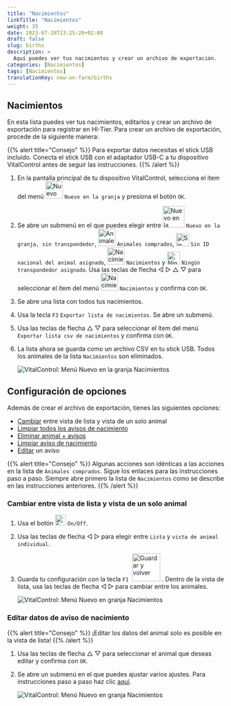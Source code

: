 ```yaml
---
title: "Nacimientos"
linkTitle: "Nacimientos"
weight: 35
date: 2023-07-28T13:25:28+02:00
draft: false
slug: births
description: >
  Aquí puedes ver tus nacimientos y crear un archivo de exportación.
categories: [Nacimientos]
tags: [Nacimientos]
translationKey: new-on-farm/births
---
```

## Nacimientos

En esta lista puedes ver tus nacimientos, editarlos y crear un archivo de exportación para registrar en HI-Tier. Para crear un archivo de exportación, procede de la siguiente manera:

{{% alert title="Consejo" %}}
Para exportar datos necesitas el stick USB incluido. Conecta el stick USB con el adaptador USB-C a tu dispositivo VitalControl antes de seguir las instrucciones.
{{% /alert %}}

1. En la pantalla principal de tu dispositivo VitalControl, selecciona el ítem del menú <img src="/icons/main/new-on-farm.svg" width="40" align="bottom" alt="Nuevo en la granja" /> `Nuevo en la granja` y presiona el botón `OK`.

2. Se abre un submenú en el que puedes elegir entre <img src="/icons/registration/new-on-farm-no-transponder.svg" width="50" align="bottom" alt="Nuevo en la granja, sin transpondedor" /> `Nuevo en la granja, sin transpondedor`, <img src="/icons/main/new-on-farm.svg" width="40" align="bottom" alt="Animales comprados" /> `Animales comprados`, <img src="/icons/registration/no-eartag-number.svg" width="30" align="bottom" alt="Sin ID nacional del animal" /> `Sin ID nacional del animal asignado`, <img src="/icons/main/births.svg" width="40" align="bottom" alt="Nacimientos" /> `Nacimientos` y <img src="/icons/registration/no-transponder.svg" width="30" align="bottom" alt="Ningún transpondedor asignado" /> `Ningún transpondedor asignado`. Usa las teclas de flecha ◁ ▷ △ ▽ para seleccionar el ítem del menú <img src="/icons/main/births.svg" width="40" align="bottom" alt="Nacimientos" /> `Nacimientos` y confirma con `OK`.

3. Se abre una lista con todos tus nacimientos.

4. Usa la tecla `F3` `Exportar lista de nacimientos`. Se abre un submenú.

5. Usa las teclas de flecha △ ▽ para seleccionar el ítem del menú `Exportar lista csv de nacimientos` y confirma con `OK`.

6. La lista ahora se guarda como un archivo CSV en tu stick USB. Todos los animales de la lista `Nacimientos` son eliminados.

    ![VitalControl: Menú Nuevo en la granja Nacimientos](../images/births.png "Nacimientos")

## Configuración de opciones

Además de crear el archivo de exportación, tienes las siguientes opciones:

- [Cambiar](#cambiar-entre-vista-de-lista-y-vista-de-un-solo-animal) entre vista de lista y vista de un solo animal
- [Limpiar todos los avisos de nacimiento](../purchased-animals/#borrar-todos-los-avisos-de-compra)
- [Eliminar animal + avisos](../purchased-animals/#borrar-animal--notification)
- [Limpiar aviso de nacimiento](../purchased-animals/#borrar-aviso-de-compra)
- [Editar](#editar-datos-de-aviso-de-nacimiento) un aviso

{{% alert title="Consejo" %}}
Algunas acciones son idénticas a las acciones en la lista de `Animales comprados`. Sigue los enlaces para las instrucciones paso a paso. Siempre abre primero la lista de `Nacimientos` como se describe en las instrucciones anteriores.
{{% /alert %}}

### Cambiar entre vista de lista y vista de un solo animal

1. Usa el botón <img src="/icons/gear.svg" width="25" align="bottom" alt="Engranaje" /> `On/Off`.

2. Usa las teclas de flecha ◁ ▷ para elegir entre `Lista` y `vista de animal individual`.

3. Guarda tu configuración con la tecla `F1` &nbsp;<img src="/icons/footer/save_exit.svg" width="65" align="bottom" alt="Guardar y volver" />&nbsp;. Dentro de la vista de lista, usa las teclas de flecha ◁ ▷ para cambiar entre los animales.

    ![VitalControl: Menú Nuevo en granja Nacimientos](../images/change.png "Cambiar entre vista de lista y vista de un solo animal")

### Editar datos de aviso de nacimiento

{{% alert title="Consejo" %}}
¡Editar los datos del animal solo es posible en la vista de lista!
{{% /alert %}}

1. Usa las teclas de flecha △ ▽ para seleccionar el animal que deseas editar y confirma con `OK`.

2. Se abre un submenú en el que puedes ajustar varios ajustes. Para instrucciones paso a paso haz clic [aquí](/es/docs/new/calving/#registrar-un-parto).

    ![VitalControl: Menú Nuevo en granja Nacimientos](../images/edit2.png "Editar un aviso de nacimiento")
